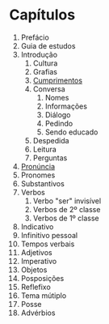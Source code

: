 # Capítulos
1. Prefácio
2. Guia de estudos
3. Introdução
   1. Cultura
   2. Grafias
   3. [Cumprimentos](/xavante/gramática/capítulos/introdução/cumprimentos/cumprimentos.md)
   4. Conversa
      1. Nomes
      2. Informações
      3. Diálogo
      4. Pedindo
      5. Sendo educado
   5. Despedida
   6. Leitura
   7. Perguntas
4. [Pronúncia](/xavante/gramática/capítulos/pronúncia/pronúncia.md)
5. Pronomes
6. Substantivos
7. Verbos
   1. Verbo "ser" invisível
   2. Verbos de 2º classe 
   3. Verbos de 1º classe
8. Indicativo
9. Infinitivo pessoal
10. Tempos verbais
11. Adjetivos
12. Imperativo
13. Objetos
14. Posposições
15. Reflefixo
16. Tema mútiplo
17. Posse
18. Advérbios